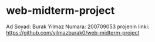 # web-midterm-project
Ad Soyad: Burak Yılmaz
Numara: 200709053
projenin linki: https://github.com/yilmazburak0/web-midterm-project
 
